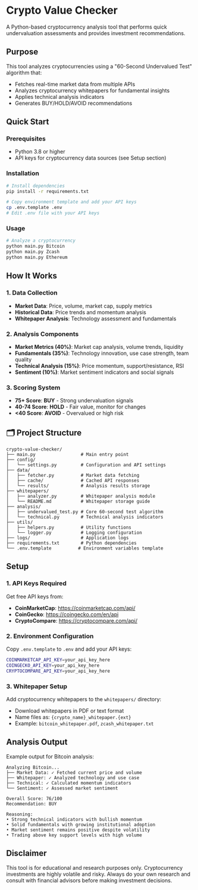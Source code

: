# Crypto Value Checker

A Python-based cryptocurrency analysis tool that performs quick undervaluation assessments and provides investment recommendations.

## Purpose

This tool analyzes cryptocurrencies using a "60-Second Undervalued Test" algorithm that:
- Fetches real-time market data from multiple APIs
- Analyzes cryptocurrency whitepapers for fundamental insights
- Applies technical analysis indicators
- Generates BUY/HOLD/AVOID recommendations

## Quick Start

### Prerequisites
- Python 3.8 or higher
- API keys for cryptocurrency data sources (see Setup section)

### Installation
```bash
# Install dependencies
pip install -r requirements.txt

# Copy environment template and add your API keys
cp .env.template .env
# Edit .env file with your API keys
```

### Usage
```bash
# Analyze a cryptocurrency
python main.py Bitcoin
python main.py Zcash
python main.py Ethereum
```

## How It Works

### 1. Data Collection
- **Market Data**: Price, volume, market cap, supply metrics
- **Historical Data**: Price trends and momentum analysis
- **Whitepaper Analysis**: Technology assessment and fundamentals

### 2. Analysis Components
- **Market Metrics (40%)**: Market cap analysis, volume trends, liquidity
- **Fundamentals (35%)**: Technology innovation, use case strength, team quality
- **Technical Analysis (15%)**: Price momentum, support/resistance, RSI
- **Sentiment (10%)**: Market sentiment indicators and social signals

### 3. Scoring System
- **75+ Score**: **BUY** - Strong undervaluation signals
- **40-74 Score**: **HOLD** - Fair value, monitor for changes
- **<40 Score**: **AVOID** - Overvalued or high risk

## 🗂️ Project Structure

```
crypto-value-checker/
├── main.py                 # Main entry point
├── config/
│   └── settings.py         # Configuration and API settings
├── data/
│   ├── fetcher.py          # Market data fetching
│   ├── cache/              # Cached API responses
│   └── results/            # Analysis results storage
├── whitepapers/
│   ├── analyzer.py         # Whitepaper analysis module
│   └── README.md           # Whitepaper storage guide
├── analysis/
│   ├── undervalued_test.py # Core 60-second test algorithm
│   └── technical.py        # Technical analysis indicators
├── utils/
│   ├── helpers.py          # Utility functions
│   └── logger.py           # Logging configuration
├── logs/                   # Application logs
├── requirements.txt        # Python dependencies
└── .env.template          # Environment variables template
```

## Setup

### 1. API Keys Required
Get free API keys from:
- **CoinMarketCap**: https://coinmarketcap.com/api/
- **CoinGecko**: https://coingecko.com/en/api
- **CryptoCompare**: https://cryptocompare.com/api/

### 2. Environment Configuration
Copy `.env.template` to `.env` and add your API keys:
```bash
COINMARKETCAP_API_KEY=your_api_key_here
COINGECKO_API_KEY=your_api_key_here
CRYPTOCOMPARE_API_KEY=your_api_key_here
```

### 3. Whitepaper Setup
Add cryptocurrency whitepapers to the `whitepapers/` directory:
- Download whitepapers in PDF or text format
- Name files as: `{crypto_name}_whitepaper.{ext}`
- Example: `bitcoin_whitepaper.pdf`, `zcash_whitepaper.txt`

## Analysis Output

Example output for Bitcoin analysis:
```
Analyzing Bitcoin...
├── Market Data: ✓ Fetched current price and volume
├── Whitepaper: ✓ Analyzed technology and use case
├── Technical: ✓ Calculated momentum indicators
└── Sentiment: ✓ Assessed market sentiment

Overall Score: 76/100
Recommendation: BUY

Reasoning:
• Strong technical indicators with bullish momentum
• Solid fundamentals with growing institutional adoption
• Market sentiment remains positive despite volatility
• Trading above key support levels with high volume
```

## Disclaimer

This tool is for educational and research purposes only. Cryptocurrency investments are highly volatile and risky. Always do your own research and consult with financial advisors before making investment decisions.